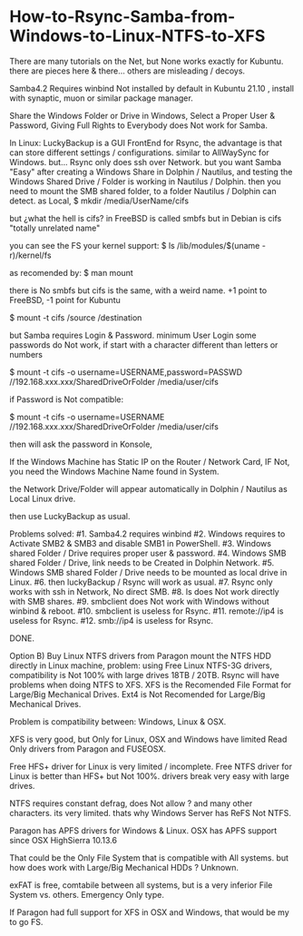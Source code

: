 # How-to-Rsync-Samba-from-Windows-to-Linux-NTFS-to-XFS

There are many tutorials on the Net,
but None works exactly for Kubuntu.
there are pieces here & there...
others are misleading / decoys.

Samba4.2
Requires winbind
Not installed by default in Kubuntu 21.10 , install with synaptic, muon or similar package manager.

Share the Windows Folder or Drive in Windows,
Select a Proper User & Password,
Giving Full Rights to Everybody does Not work for Samba.

In Linux:
LuckyBackup is a GUI FrontEnd for Rsync, the advantage is that can store different settings / configurations.
similar to AllWaySync for Windows.
but...
Rsync only does ssh over Network.
but you want Samba
"Easy"
after creating a Windows Share in Dolphin / Nautilus, and testing the Windows Shared Drive / Folder is working in Nautilus / Dolphin.
then
you need to mount the SMB shared folder, to a folder Nautilus / Dolphin can detect.
as Local,
$ mkdir /media/UserName/cifs

but ¿what the hell is cifs?
in FreeBSD is called smbfs
but in Debian is cifs "totally unrelated name"

you can see the FS your kernel support:
$ ls /lib/modules/$(uname -r)/kernel/fs

as recomended by:
$ man mount

there is No smbfs
but cifs is the same, with a weird name.
+1 point to FreeBSD,
-1 point for Kubuntu

$ mount -t cifs /source /destination

but Samba requires Login & Password.
minimum User Login
some passwords do Not work, if start with a character different than letters or numbers

$ mount -t cifs -o username=USERNAME,password=PASSWD //192.168.xxx.xxx/SharedDriveOrFolder /media/user/cifs

if Password is Not compatible:

$ mount -t cifs -o username=USERNAME //192.168.xxx.xxx/SharedDriveOrFolder /media/user/cifs

then will ask the password in Konsole,

If the Windows Machine has Static IP on the Router / Network Card,
IF Not, you need the Windows Machine Name found in System. 

the Network Drive/Folder will appear automatically in Dolphin / Nautilus as Local Linux drive.

then use LuckyBackup as usual.

Problems solved:
#1. Samba4.2 requires winbind
#2. Windows requires to Activate SMB2 & SMB3 and disable SMB1 in PowerShell.
#3. Windows shared Folder / Drive requires proper user & password.
#4. Windows SMB shared Folder / Drive, link needs to be Created in Dolphin Network.
#5. Windows SMB shared Folder / Drive needs to be mounted as local drive in Linux.
#6. then luckyBackup / Rsync will work as usual.
#7. Rsync only works with ssh in Network, No direct SMB.
#8. ls does Not work directly with SMB shares.
#9. smbclient does Not work with Windows without winbind & reboot.
#10. smbclient is useless for Rsync.
#11. remote://ip4 is useless for Rsync.
#12. smb://ip4 is useless for Rsync.

DONE.

Option B)
Buy Linux NTFS drivers from Paragon
mount the NTFS HDD directly in Linux machine,
problem:
using Free Linux NTFS-3G drivers,
compatibility is Not 100% with large drives 18TB / 20TB.
Rsync will have problems when doing NTFS to XFS.
XFS is the Recomended File Format for Large/Big Mechanical Drives.
Ext4 is Not Recomended for Large/Big Mechanical Drives.

Problem is compatibility between:
Windows, Linux & OSX.

XFS is very good, but Only for Linux,
OSX and Windows have limited Read Only drivers from Paragon and FUSEOSX.

Free HFS+ driver for Linux is very limited / incomplete.
Free NTFS driver for Linux is better than HFS+ but Not 100%.
drivers break very easy with large drives.

NTFS requires constant defrag,
does Not allow ? and many other characters.
its very limited.
thats why Windows Server has ReFS Not NTFS.

Paragon has APFS drivers for Windows & Linux.
OSX has APFS support since OSX HighSierra 10.13.6

That could be the Only File System that is compatible with All systems.
but how does work with Large/Big Mechanical HDDs ? Unknown.

exFAT is free, comtabile between all systems,
but is a very inferior File System vs. others.
Emergency Only type.

If Paragon had full support for XFS in OSX and Windows,
that would be my to go FS.
